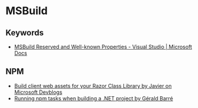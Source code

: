 # MSBuild

## Keywords

* [MSBuild Reserved and Well-known Properties - Visual Studio | Microsoft Docs](https://docs.microsoft.com/en-us/visualstudio/msbuild/msbuild-reserved-and-well-known-properties)

## NPM

* [Build client web assets for your Razor Class Library by Javier on Microsoft Devblogs](https://devblogs.microsoft.com/dotnet/build-client-web-assets-for-your-razor-class-library/)
* [Running npm tasks when building a .NET project by Gérald Barré](https://www.meziantou.net/running-npm-tasks-when-building-a-dotnet-project.htm)
